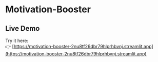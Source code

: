 # Motivation-Booster
## Live Demo

Try it here:  
👉 [https://motivation-booster-2nu8tf26dbr79hlprhbvnj.streamlit.app](https://motivation-booster-2nu8tf26dbr79hlprhbvnj.streamlit.app)
